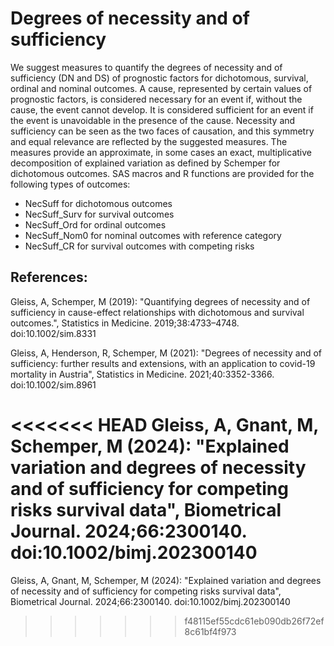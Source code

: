 # Degrees of necessity and of sufficiency

We suggest measures to quantify the degrees of necessity and of sufficiency (DN and DS) of prognostic factors for dichotomous, survival, ordinal and nominal outcomes. A cause, represented by certain values of prognostic factors, is considered necessary for an event if, without the cause, the event cannot develop. It is considered sufficient for an event if the event is unavoidable in the presence of the cause. Necessity and sufficiency can be seen as the two faces of causation, and this symmetry and equal relevance are reflected by the suggested measures. The measures provide an approximate, in some cases an exact, multiplicative decomposition of explained variation as defined by Schemper for dichotomous outcomes. 
SAS macros and R functions are provided for the following types of outcomes:
- NecSuff for dichotomous outcomes
- NecSuff_Surv for survival outcomes
- NecSuff_Ord for ordinal outcomes
- NecSuff_Nom0 for nominal outcomes with reference category
- NecSuff_CR for survival outcomes with competing risks
 

## References:

Gleiss, A, Schemper, M (2019):
"Quantifying degrees of necessity and of sufficiency in cause-effect relationships with dichotomous and survival outcomes.", Statistics in Medicine. 2019;38:4733–4748.
doi:10.1002/sim.8331

Gleiss, A, Henderson, R, Schemper, M (2021):
"Degrees of necessity and of sufficiency: further results and extensions, with an application to covid-19 mortality in Austria", Statistics in Medicine. 2021;40:3352-3366.
doi:10.1002/sim.8961 

<<<<<<< HEAD
Gleiss, A, Gnant, M, Schemper, M (2024): 
"Explained variation and degrees of necessity and of sufficiency for competing risks survival data", Biometrical Journal. 2024;66:2300140. 
doi:10.1002/bimj.202300140
=======
Gleiss, A, Gnant, M, Schemper, M (2024):
"Explained variation and degrees of necessity and of sufficiency for competing risks survival data", Biometrical Journal. 2024;66:2300140.
doi:10.1002/bimj.202300140
>>>>>>> f48115ef55cdc61eb090db26f72ef8c61bf4f973
